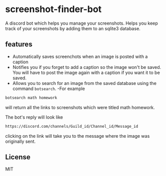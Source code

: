 # screenshot-finder-bot
A discord bot which helps you manage your screenshots.
Helps you keep track of your screenshots by adding them to an sqlite3 database.

## features
- Automatically saves screenchots when an image is posted with a caption
- Notifies you if you forget to add a caption so the image won't be saved. You will have to post the image again with a caption if you want it to be saved.
- Allows you to search for an image from the saved database using the command `botsearch`. 
-For example 
```txt
botsearch math homework
``` 
will return all the links to screenshots which were titled math homework.

The bot's reply will look like
```txt
https://discord.com/channels/Guild_id/Channel_id/Message_id
```
clicking on the link will take you to the message where the image was originally sent.

## License
MIT


